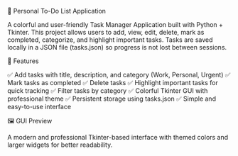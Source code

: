 📝 Personal To-Do List Application

A colorful and user-friendly Task Manager Application built with Python + Tkinter.
This project allows users to add, view, edit, delete, mark as completed, categorize, and highlight important tasks.
Tasks are saved locally in a JSON file (tasks.json) so progress is not lost between sessions.

🎯 Features

✅ Add tasks with title, description, and category (Work, Personal, Urgent)
✅ Mark tasks as completed
✅ Delete tasks
✅ Highlight important tasks for quick tracking
✅ Filter tasks by category
✅ Colorful Tkinter GUI with professional theme
✅ Persistent storage using tasks.json
✅ Simple and easy-to-use interface

🖼️ GUI Preview

A modern and professional Tkinter-based interface with themed colors and larger widgets for better readability.

